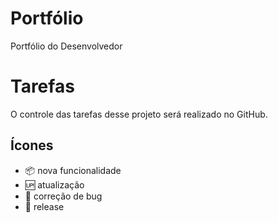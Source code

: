# Portfólio

 Portfólio do Desenvolvedor

# Tarefas

O controle das tarefas desse projeto será realizado no GitHub.

## Ícones

- :package: nova funcionalidade
- :up: atualização
- :bug: correção de bug
- :checkered_flag: release
